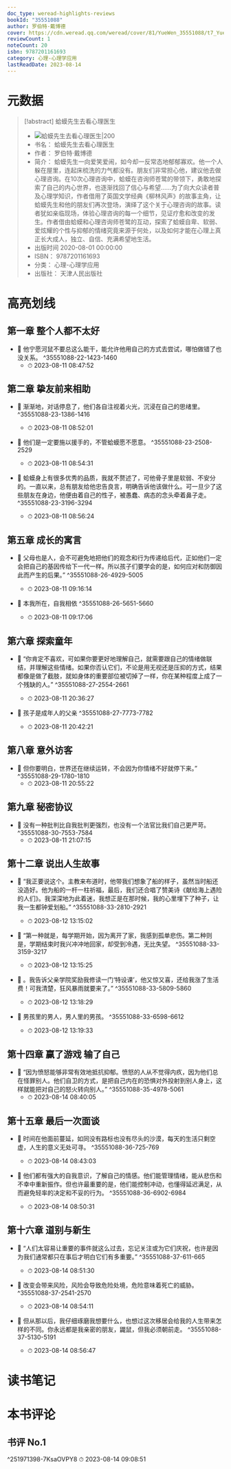 ```yaml
---
doc_type: weread-highlights-reviews
bookId: "35551088"
author: 罗伯特·戴博德
cover: https://cdn.weread.qq.com/weread/cover/81/YueWen_35551088/t7_YueWen_35551088.jpg
reviewCount: 1
noteCount: 20
isbn: 9787201161693
category: 心理-心理学应用
lastReadDate: 2023-08-14
---
```

# 元数据
> [!abstract] 蛤蟆先生去看心理医生
> - ![ 蛤蟆先生去看心理医生|200](https://cdn.weread.qq.com/weread/cover/81/YueWen_35551088/t7_YueWen_35551088.jpg)
> - 书名： 蛤蟆先生去看心理医生
> - 作者： 罗伯特·戴博德
> - 简介： 蛤蟆先生一向爱笑爱闹，如今却一反常态地郁郁寡欢。他一个人躲在屋里，连起床梳洗的力气都没有。朋友们非常担心他，建议他去做心理咨询。在10次心理咨询中，蛤蟆在咨询师苍鹭的带领下，勇敢地探索了自己的内心世界，也逐渐找回了信心与希望……为了向大众读者普及心理学知识，作者借用了英国文学经典《柳林风声》的故事主角，让蛤蟆先生和他的朋友们再次登场，演绎了这个关于心理咨询的故事。读者犹如亲临现场，体验心理咨询的每一个细节，见证疗愈和改变的发生。作者借由蛤蟆和心理咨询师苍鹭的互动，探索了蛤蟆自卑、软弱、爱炫耀的个性与抑郁的情绪究竟来源于何处，以及如何才能在心理上真正长大成人，独立、自信、充满希望地生活。
> - 出版时间 2020-08-01 00:00:00
> - ISBN： 9787201161693
> - 分类： 心理-心理学应用
> - 出版社： 天津人民出版社


# 高亮划线

## 第一章 整个人都不太好


- 📌 他宁愿河鼠不要总这么能干，能允许他用自己的方式去尝试，哪怕做错了也没关系。 ^35551088-22-1423-1460
    - ⏱ 2023-08-11 08:47:52 
## 第二章 挚友前来相助


- 📌 渐渐地，对话停息了，他们各自注视着火光，沉浸在自己的思绪里。 ^35551088-23-1386-1416
    - ⏱ 2023-08-11 08:52:01 

- 📌 他们是一定要施以援手的，不管蛤蟆愿不愿意。 ^35551088-23-2508-2529
    - ⏱ 2023-08-11 08:54:31 

- 📌 蛤蟆身上有很多优秀的品质，我就不赘述了，可他骨子里是软弱、不安分的。一直以来，总有朋友给他忠告良言，明确告诉他该做什么。可一旦少了这些朋友在身边，他便由着自己的性子，被愚蠢、病态的念头牵着鼻子走。 ^35551088-23-3196-3294
    - ⏱ 2023-08-11 08:56:24 
## 第五章 成长的寓言


- 📌 父母也是人，会不可避免地把他们的观念和行为传递给后代，正如他们一定会把自己的基因传给下一代一样。所以孩子们要学会的是，如何应对和防御因此而产生的后果。” ^35551088-26-4929-5005
    - ⏱ 2023-08-11 09:16:14 

- 📌 本我所在，自我相依 ^35551088-26-5651-5660
    - ⏱ 2023-08-11 09:17:06 
## 第六章 探索童年


- 📌 “你肯定不喜欢，可如果你要更好地理解自己，就需要跟自己的情绪做联结，并理解这些情绪。如果你否认它们，不论是用无视还是压抑的方式，结果都像是做了截肢，就如身体的重要部位被切掉了一样，你在某种程度上成了一个残缺的人。” ^35551088-27-2554-2661
    - ⏱ 2023-08-11 20:36:27 

- 📌 孩子是成年人的父亲 ^35551088-27-7773-7782
    - ⏱ 2023-08-11 20:42:21 
## 第八章 意外访客


- 📌 但你要明白，世界还在继续运转，不会因为你情绪不好就停下来。” ^35551088-29-1780-1810
    - ⏱ 2023-08-11 20:55:22 
## 第九章 秘密协议


- 📌 没有一种批判比自我批判更强烈，也没有一个法官比我们自己更严苛。 ^35551088-30-7553-7584
    - ⏱ 2023-08-11 21:07:15 
## 第十二章 说出人生故事


- 📌 “我正要说这个。主教来布道时，他带我们想象了船的样子，虽然当时船还没造好。他为船的一杆一柱祈福，最后，我们还合唱了赞美诗《献给海上遇险的人们》。我深深地为此着迷，我想正是在那时候，我的心里埋下了种子，让我一生都钟爱划船。” ^35551088-33-2810-2921
    - ⏱ 2023-08-12 13:15:02 

- 📌 “第一种就是，每学期开始，因为离开了家，我感到孤单悲伤。第二种则是，学期结束时我兴冲冲地回家，却受到冷遇，无比失望。 ^35551088-33-3159-3217
    - ⏱ 2023-08-12 13:15:25 

- 📌 。我告诉父亲学院奖励我修读一门‘特设课’，他又惊又喜，还给我涨了生活费！可我清楚，狂风暴雨就要来了。” ^35551088-33-5809-5860
    - ⏱ 2023-08-12 13:18:29 

- 📌 男孩里的男人，男人里的男孩。 ^35551088-33-6598-6612
    - ⏱ 2023-08-12 13:19:33 
## 第十四章 赢了游戏 输了自己


- 📌 “因为愤怒能够非常有效地抵抗抑郁。愤怒的人从不觉得内疚，因为他们总在怪罪别人。他们自卫的方式，是把自己内在的恐惧对外投射到别人身上，这样就能把对自己的怒火转向别人。” ^35551088-35-4978-5061
    - ⏱ 2023-08-14 08:40:05 
## 第十五章 最后一次面谈


- 📌 时间在他面前蔓延，如同没有路标也没有尽头的沙漠，每天的生活只剩空虚，人生的意义无处可寻。 ^35551088-36-725-769
    - ⏱ 2023-08-14 08:43:03 

- 📌 他们都有强大的自我意识，了解自己的情感。他们能管理情绪，能从悲伤和不幸中重新振作。但也许最重要的是，他们能控制冲动，也懂得延迟满足，从而避免轻率的决定和不妥的行为。 ^35551088-36-6902-6984
    - ⏱ 2023-08-14 08:50:31 
## 第十六章 道别与新生


- 📌 “人们太容易让重要的事件就这么过去，忘记关注或为它们庆祝，也许是因为我们通常都只在事后才明白它们有多重要。” ^35551088-37-611-665
    - ⏱ 2023-08-14 08:51:30 

- 📌 改变会带来风险，风险会导致危险处境，危险意味着死亡的威胁。 ^35551088-37-2541-2570
    - ⏱ 2023-08-14 08:54:11 

- 📌 但从那以后，我仔细琢磨我想要什么，也想过这次移居会给我的人生带来怎样的不同。你永远都是我亲密的朋友，鼹鼠，但我必须朝前走。 ^35551088-37-5130-5191
    - ⏱ 2023-08-14 08:56:47 
# 读书笔记

# 本书评论

## 书评 No.1 
 ^251971398-7KsaOVPY8
⏱ 2023-08-14 09:08:51
